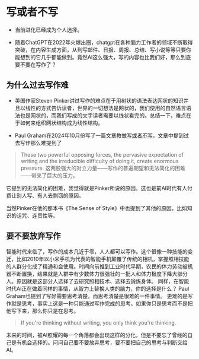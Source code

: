 #  写或者不写
- 当前进化已经成为个人选择。
	 
- 随着ChatGPT在2022年火爆出圈，chatgpt在各种脑力工作者的领域不断取得突破，在内容生成方面，从到写邮件、日报、周报、总结、写小说等等只要你能想到的它几乎都能做到。竟然AI这么强大，写的内容也比我们好，那么到底要不要在写作了？

## 为什么过去写作难

- 美国作家Steven Pinker讲过写作的难点在于用树状的语法表达网状的知识并且以线性的方式告诉读者，世界的一切想法是网状的，我们使用的自然语言语法也是网状的，而我们写成的文字读者需要以线状看完的。总结一下，难点在于如何来组织网状结构成为线性结构。

- Paul Graham在2024年10月份写了一篇文章教做[写或者不写](https://www.paulgraham.com/writes.html)，文章中提到过去写作那么难提到了
> These two powerful opposing forces, the pervasive expectation of writing and the irreducible difficulty of doing it, create enormous pressure.
> 这两股强大的对立力量——写作的普遍期望和无法简化的困难——带来了巨大的压力。

它提到的无法简化的困难，我觉得就是Pinker所说的原因。这也是前AI时代有人付费让别人写、有人去剽窃的原因。

当然Pinker在他的那本书《The Sense of Style》中也提到了其他的原因，比如知识的诅咒、连贯性等。

## 要不要放弃写作

智能时代来临了，写作的成本几近于零，人人都可以写作。这个很像一种技能的变迁，比如2010年以小米手机为代表的智能手机颠覆了传统的相机，掌握照相技能的人群分化成了精通和会使用。时间向前推到工业时代早期，农民的体力劳动被机器不断置换，结果就是人群中有少数体力很强壮的一批人和体力极度下降大部分人。原因就是这部分人选择了去研究照相技术、选择去锻炼身体。
同样，在智能时代AI正在做着同样的事情，从智力上替换人类的脑力，你的选择是什么？
Paul Graham也提到了写好需要思考清楚，而思考清楚是很难的一件事情。
更难的是写作就是思考，事实上这是一种只能通过写作完成的思考，如果你只是思考而不是把他写下来，那么你只是在思考。
> If you're thinking without writing, you only think you're thinking.

未来的时间，被AI照耀的每一个角落都会出现这样的分化，但是不要忘了曾经的自己是有机会选择的。问问自己要不要放弃思考，要不要把自己的思考与判断交给AI。


